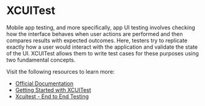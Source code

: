 # XCUITest

Mobile app testing, and more specifically, app UI testing involves checking how the interface behaves when user actions are performed and then compares results with expected outcomes. Here, testers try to replicate exactly how a user would interact with the application and validate the state of the UI. XCUITest allows them to write test cases for these purposes using two fundamental concepts.

Visit the following resources to learn more:

- [Official Documentation](https://developer.apple.com/documentation/xctest/)
- [Getting Started with XCUITest](https://www.browserstack.com/guide/getting-started-xcuitest-framework)
- [Xcuitest - End to End Testing](https://testautomationu.applitools.com/learningpaths.html?id=mobile-swift-path)
